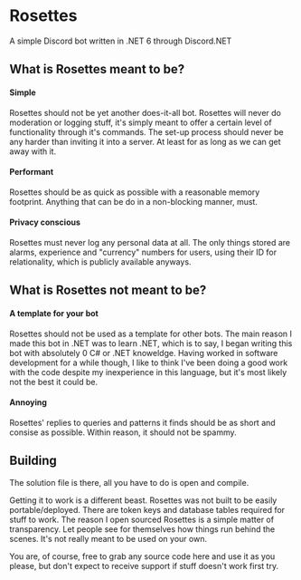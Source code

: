 # Rosettes
A simple Discord bot written in .NET 6 through Discord.NET

## What is Rosettes meant to be?

#### Simple
Rosettes should not be yet another does-it-all bot. Rosettes will never do moderation or logging stuff, it's simply meant to offer a certain level of functionality through it's commands.
The set-up process should never be any harder than inviting it into a server. At least for as long as we can get away with it.

#### Performant
Rosettes should be as quick as possible with a reasonable memory footprint. Anything that can be do in a non-blocking manner, must.

#### Privacy conscious
Rosettes must never log any personal data at all. The only things stored are alarms, experience and "currency" numbers for users, using their ID for relationality, which is publicly available anyways.

## What is Rosettes not meant to be?

#### A template for your bot
Rosettes should not be used as a template for other bots. The main reason I made this bot in .NET was to learn .NET, which is to say, I began writing this bot with absolutely 0 C# or .NET knoweldge.
Having worked in software development for a while though, I like to think I've been doing a good work with the code despite my inexperience in this language, but it's most likely not the best it could be.

#### Annoying
Rosettes' replies to queries and patterns it finds should be as short and consise as possible.
Within reason, it should not be spammy.

## Building
The solution file is there, all you have to do is open and compile.

Getting it to work is a different beast. Rosettes was not built to be easily portable/deployed. There are token keys and database tables required for stuff to work.
The reason I open sourced Rosettes is a simple matter of transparency. Let people see for themselves how things run behind the scenes. It's not really meant to be used on your own.

You are, of course, free to grab any source code here and use it as you please, but don't expect to receive support if stuff doesn't work first try.
